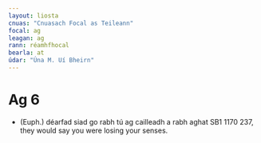 ```yaml
---
layout: liosta
cnuas: "Cnuasach Focal as Teileann"
focal: ag
leagan: ag
rann: réamhfhocal
bearla: at
údar: "Úna M. Uí Bheirn"
---
```


# Ag 6

* (Euph.) déarfad siad go rabh tú ag cailleadh a rabh aghat
SB1 1170 237, they would say you were losing your senses. 
